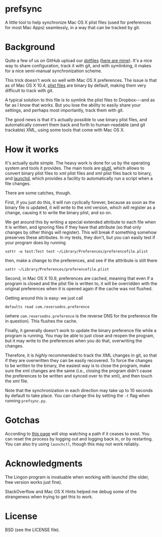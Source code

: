 prefsync
========

A little tool to help synchronize Mac OS X plist files (used for preferences
for most Mac Apps) seamlessly, in a way that can be tracked by git.

# Background

Quite a few of us on GitHub upload our
[dotfiles](http://en.wikipedia.org/wiki/Configuration_file)
([here are mine](https://github.com/asmeurer/dotfiles)). It's a nice way to
share configuration, track it with git, and with symlinking, it makes for a
nice semi-manual synchronization scheme.

This trick doesn't work so well with Mac OS X preferences. The issue is that
as of Mac OS X 10.4, [plist files](http://en.wikipedia.org/wiki/Plist) are
binary by default, making them very difficult to track with git.

A typical solution to this file is to symlink the plist files to Dropbox---and
as far as I know that works.  But you lose the ability to easily share your
settings, and perhaps most importantly, track them with git.

The good news is that it's actually possible to use binary plist files, and
automatically convert them back and forth to human-readable (and git
trackable) XML, using some tools that come with Mac OS X.

# How it works

It's actually quite simple. The heavy work is done for us by the operating
system and tools it provides. The main tools are
[plutil](https://developer.apple.com/library/mac/documentation/Darwin/Reference/ManPages/man1/plutil.1.html),
which allows to convert binary plist files to xml plist files and xml plist
files back to binary, and [launchd](http://en.wikipedia.org/wiki/Launchd),
which provides a facility to automatically run a script when a file changes.

There are some catches, though.

First, if you just do this, it will run cyclically forever, because as soon as
the binary file is updated, it will write to the xml version, which will
register as a change, causing it to write the binary plist, and so on.

We get around this by writing a special extended attribute to each file when
it is written, and ignoring files if they have that attribute (so that only
changes by other things will register).  This will break if something somehow
preserves these attributes. In my tests, they don't, but you can easily test
if your program does by running

    xattr -w test:Test test ~/Library/Preferences/preferencefile.plist

then, make a change to the preferences, and see if the atttribute is still there

    xattr ~/Library/Preferences/preferencefile.plist

Second, in Mac OS X 10.9, preferences are cached, meaning that even if a
program is closed and the plist file is written to, it will be overridden with
the original preferences when it is opened again if the cache was not
flushed.

Getting around this is easy: we just call

    defaults read com.reversedns.preference

(where `com.reversedns.preference` is the reverse DNS for the preference file
in question). This flushes the cache.

Finally, it generally doesn't work to update the binary preference file while
a program is running.  You may be able to just close and reopen the program,
but it may write to the preferences when you do that, overwriting the
changes.

Therefore, it is *highly* recommended to track the XML changes in git, so that
if they are overwritten they can be easily recovered.  To force the changes to
be written to the binary, the easiest way is to close the program, make sure
the xml changes are the same (i.e., closing the program didn't cause the
preferences to be written and synced over to the xml), and then touch the xml
file.

Note that the synchronization in each direction may take up to 10 seconds by
default to take place. You can change this by setting the `-t` flag when
running `prefsync.py`.

# Gotchas

According to
[this page](http://managingosx.wordpress.com/2006/05/10/launchd-gotcha/) will
stop watching a path if it ceases to exist.  You can reset the process by
logging out and logging back in, or by restarting.  You can also try using
`launchctl`, though this may not work reliably.

# Acknowledgments

The Lingon program is invaluable when working with launchd (the older, free
version works just fine).

StackOverflow and Mac OS X Hints helped me debug some of the strangeness
when trying to get this to work.

# License

BSD (see the LICENSE file).
